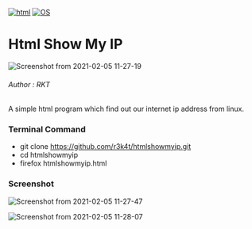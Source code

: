 [![html](https://img.shields.io/badge/Program-Html-purple.svg)](https://en.wikipedia.org/wiki/HTML)
[![OS](https://img.shields.io/badge/Tested%20On-Linux-purple.svg)](https://en.wikipedia.org/wiki/Linux)

# Html Show My IP

![Screenshot from 2021-02-05 11-27-19](https://user-images.githubusercontent.com/69615463/106994999-23ef8b00-67a8-11eb-917c-7ba7887a37d9.png)

<h6> Author : RKT </h6>


A simple html program which find out our internet ip address from linux.


### Terminal Command ###

+ git clone https://github.com/r3k4t/htmlshowmyip.git
+ cd htmlshowmyip
+ firefox htmlshowmyip.html

### Screenshot ###


![Screenshot from 2021-02-05 11-27-47](https://user-images.githubusercontent.com/69615463/106995033-310c7a00-67a8-11eb-9618-bcadaf9625db.png)

![Screenshot from 2021-02-05 11-28-07](https://user-images.githubusercontent.com/69615463/106995042-3669c480-67a8-11eb-8596-178bdcdd6f90.png)




